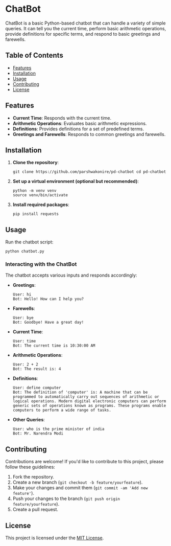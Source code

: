 <!DOCTYPE html>
<html lang="en">
<head>
  <meta charset="UTF-8">
  <meta name="viewport" content="width=device-width, initial-scale=1.0">
  
</head>
<body>
<h1>ChatBot</h1>
    <p>ChatBot is a basic Python-based chatbot that can handle a variety of simple queries. It can tell you the current time, perform basic arithmetic operations, provide definitions for specific terms, and respond to basic greetings and farewells.</p>
    <h2>Table of Contents</h2>
  <ul>
    <li><a href="#features">Features</a></li>
    <li><a href="#installation">Installation</a></li>
    <li><a href="#usage">Usage</a></li>
    <li><a href="#contributing">Contributing</a></li>
    <li><a href="#license">License</a></li>

  </ul>
    <h2 id="features">Features</h2>
    <ul>
        <li><strong>Current Time</strong>: Responds with the current time.</li>
        <li><strong>Arithmetic Operations</strong>: Evaluates basic arithmetic expressions.</li>
        <li><strong>Definitions</strong>: Provides definitions for a set of predefined terms.</li>
        <li><strong>Greetings and Farewells</strong>: Responds to common greetings and farewells.</li>
    </ul>
    <h2 id="installation">Installation</h2>
    <ol>
        <li><strong>Clone the repository</strong>:
            <pre><code>git clone https://github.com/parshwakonire/pd-chatbot cd pd-chatbot</code></pre>
        </li>
        <li><strong>Set up a virtual environment (optional but recommended)</strong>:
            <pre><code>python -m venv venv
source venv/bin/activate  <!-- On Windows use `venv\Scripts\activate` --></code></pre>
        </li>
        <li><strong>Install required packages</strong>:
            <pre><code>pip install requests</code></pre>
        </li>
    </ol>
    <h2 id = "usage">Usage</h2>
    <p>Run the chatbot script:</p>
    <pre><code>python chatbot.py</code></pre>
    <h3>Interacting with the ChatBot</h3>
    <p>The chatbot accepts various inputs and responds accordingly:</p>
    <ul>
        <li><strong>Greetings</strong>:
            <pre><code>User: hi
Bot: Hello! How can I help you?</code></pre>
        </li>
        <li><strong>Farewells</strong>:
            <pre><code>User: bye
Bot: Goodbye! Have a great day!</code></pre>
        </li>
        <li><strong>Current Time</strong>:
            <pre><code>User: time
Bot: The current time is 10:30:00 AM</code></pre>
        </li>
        <li><strong>Arithmetic Operations</strong>:
            <pre><code>User: 2 + 2
Bot: The result is: 4</code></pre>
        </li>
        <li><strong>Definitions</strong>:
            <pre><code>User: define computer
Bot: The definition of 'computer' is: A machine that can be programmed to automatically carry out sequences of arithmetic or logical operations. Modern digital electronic computers can perform generic sets of operations known as programs. These programs enable computers to perform a wide range of tasks.</code></pre>
        </li>
        <li><strong>Other Queries</strong>:
            <pre><code>User: who is the prime minister of india
Bot: Mr. Narendra Modi</code></pre>
        </li>
    </ul>
   <h2 id="contributing">Contributing</h2>
  <p>Contributions are welcome! If you'd like to contribute to this project, please follow these guidelines:</p>
  <ol>
    <li>Fork the repository.</li>
    <li>Create a new branch (<code>git checkout -b feature/yourfeature</code>).</li>
    <li>Make your changes and commit them (<code>git commit -am 'Add new feature'</code>).</li>
    <li>Push your changes to the branch (<code>git push origin feature/yourfeature</code>).</li>
    <li>Create a pull request.</li>
  </ol>
   
  <h2 id="license">License</h2>
  <p>This project is licensed under the <a href="LICENSE">MIT License</a>.</p>
  </body>
</html>
